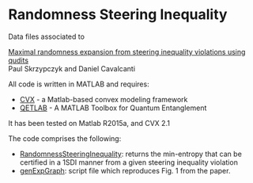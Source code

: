 # Randomness Steering Inequality

Data files associated to  

[Maximal randomness expansion from steering inequality violations using qudits](https://arxiv.org/list/quant-ph/new)  
Paul Skrzypczyk and Daniel Cavalcanti

All code is written in MATLAB and requires:
- [CVX](http://cvxr.com/) - a Matlab-based convex modeling framework
- [QETLAB](http://www.qetlab.com/) - A MATLAB Toolbox for Quantum Entanglement

It has been tested on Matlab R2015a, and CVX 2.1 

The code comprises the following:

  - [RandomnessSteeringInequality](https://github.com/paulskrzypczyk/randomnesssteeringinequality/blob/master/RandomnessSteeringInequality): 
  returns the min-entropy that can be certified in a 1SDI manner from a given steering inequality violation
  - [genExpGraph](https://github.com/paulskrzypczyk/randomnesssteeringinequality/blob/master/genExpGraph):
  script file which reproduces Fig. 1 from the paper. 
